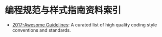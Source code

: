 
# 编程规范与样式指南资料索引



- [2017-Awesome Guidelines](https://github.com/Kristories/awesome-guidelines): A curated list of high quality coding style conventions and standards.